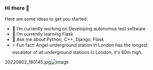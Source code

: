 ### Hi there 👋

Here are some ideas to get you started:

- 🔭 I’m currently working on Developing autonomus test software
- 🌱 I’m currently learning Flask
- 💬 Ask me about Python, C++, Django, Flask
- ⚡ Fun fact: Angel underground station in London has the longest escalator of all underground stations in London, it's 60m high.


20220802_180145.jpg![image](https://user-images.githubusercontent.com/34549098/214091159-0063989e-2e41-4784-9dd3-b536a9d81489.png)
